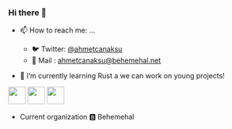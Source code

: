 ### Hi there 👋

- 📫 How to reach me: ...
  - 🐦 Twitter: [@ahmetcanaksu](https://twitter.com/ahmetcanaksu)
  - 📨 Mail   : ahmetcanaksu@behemehal.net

- 🌱 I’m currently learning Rust a we can work on young projects!

<img src="https://upload.wikimedia.org/wikipedia/commons/thumb/9/99/Unofficial_JavaScript_logo_2.svg/480px-Unofficial_JavaScript_logo_2.svg.png" width="35"> <img src="https://dartpad.dev/dart-192.png" width="35"> <img src="https://res.cloudinary.com/practicaldev/image/fetch/s--7lW6kNc0--/c_limit%2Cf_auto%2Cfl_progressive%2Cq_auto%2Cw_880/https://cdn-images-1.medium.com/max/1200/1%2AwL9FvRCwlO8X0ysJ8348kw.png" width="35">


- Current organization 🅱 Behemehal
